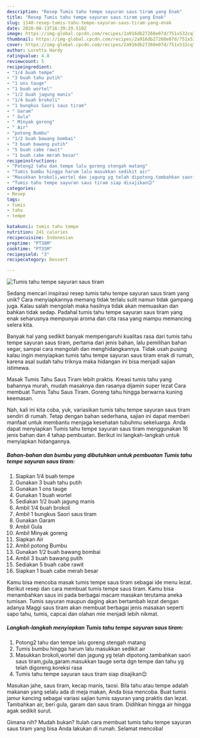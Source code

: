 ```yaml
---
description: "Resep Tumis tahu tempe sayuran saus tiram yang Enak"
title: "Resep Tumis tahu tempe sayuran saus tiram yang Enak"
slug: 1140-resep-tumis-tahu-tempe-sayuran-saus-tiram-yang-enak
date: 2020-08-13T16:39:29.510Z
image: https://img-global.cpcdn.com/recipes/2a916db27260e07d/751x532cq70/tumis-tahu-tempe-sayuran-saus-tiram-foto-resep-utama.jpg
thumbnail: https://img-global.cpcdn.com/recipes/2a916db27260e07d/751x532cq70/tumis-tahu-tempe-sayuran-saus-tiram-foto-resep-utama.jpg
cover: https://img-global.cpcdn.com/recipes/2a916db27260e07d/751x532cq70/tumis-tahu-tempe-sayuran-saus-tiram-foto-resep-utama.jpg
author: Loretta Hardy
ratingvalue: 4.8
reviewcount: 5
recipeingredient:
- "1/4 buah tempe"
- "3 buah tahu putih"
- "1 ons tauge"
- "1 buah wortel"
- "1/2 buah jagung manis"
- "1/4 buah brokoli"
- "1 bungkus Saori saus tiram"
- " Garam"
- " Gula"
- " Minyak goreng"
- " Air"
- "potong Bumbu"
- "1/2 buah bawang bombai"
- "3 buah bawang putih"
- "5 buah cabe rawit"
- "1 buah cabe merah besar"
recipeinstructions:
- "Potong2 tahu dan tempe lalu goreng stengah matang"
- "Tumis bumbu hingga harum lalu masukkan sedikit air"
- "Masukkan brokoli,wortel dan jagung yg telah dipotong.tambahkan saori saus tiram,gula,garam.masukkan tauge serta dgn tempe dan tahu yg telah digoreng.koreksi rasa"
- "Tumis tahu tempe sayuran saus tiram siap disajikan😉"
categories:
- Resep
tags:
- tumis
- tahu
- tempe

katakunci: tumis tahu tempe 
nutrition: 241 calories
recipecuisine: Indonesian
preptime: "PT38M"
cooktime: "PT35M"
recipeyield: "3"
recipecategory: Dessert

---
```



![Tumis tahu tempe sayuran saus tiram](https://img-global.cpcdn.com/recipes/2a916db27260e07d/751x532cq70/tumis-tahu-tempe-sayuran-saus-tiram-foto-resep-utama.jpg)

Sedang mencari inspirasi resep tumis tahu tempe sayuran saus tiram yang unik? Cara menyiapkannya memang tidak terlalu sulit namun tidak gampang juga. Kalau salah mengolah maka hasilnya tidak akan memuaskan dan bahkan tidak sedap. Padahal tumis tahu tempe sayuran saus tiram yang enak seharusnya mempunyai aroma dan cita rasa yang mampu memancing selera kita.

Banyak hal yang sedikit banyak mempengaruhi kualitas rasa dari tumis tahu tempe sayuran saus tiram, pertama dari jenis bahan, lalu pemilihan bahan segar, sampai cara mengolah dan menghidangkannya. Tidak usah pusing kalau ingin menyiapkan tumis tahu tempe sayuran saus tiram enak di rumah, karena asal sudah tahu triknya maka hidangan ini bisa menjadi sajian istimewa.

Masak Tumis Tahu Saus Tiram lebih praktis. Kreasi tumis tahu yang bahannya murah, mudah masaknya dan rasanya dijamin super lezat Cara membuat Tumis Tahu Saus Tiram. Goreng tahu hingga berwarna kuning keemasan.


Nah, kali ini kita coba, yuk, variasikan tumis tahu tempe sayuran saus tiram sendiri di rumah. Tetap dengan bahan sederhana, sajian ini dapat memberi manfaat untuk membantu menjaga kesehatan tubuhmu sekeluarga. Anda dapat menyiapkan Tumis tahu tempe sayuran saus tiram menggunakan 16 jenis bahan dan 4 tahap pembuatan. Berikut ini langkah-langkah untuk menyiapkan hidangannya.

<!--inarticleads1-->

##### Bahan-bahan dan bumbu yang dibutuhkan untuk pembuatan Tumis tahu tempe sayuran saus tiram:

1. Siapkan 1/4 buah tempe
1. Gunakan 3 buah tahu putih
1. Gunakan 1 ons tauge
1. Gunakan 1 buah wortel
1. Sediakan 1/2 buah jagung manis
1. Ambil 1/4 buah brokoli
1. Ambil 1 bungkus Saori saus tiram
1. Gunakan  Garam
1. Ambil  Gula
1. Ambil  Minyak goreng
1. Siapkan  Air
1. Ambil potong Bumbu
1. Gunakan 1/2 buah bawang bombai
1. Ambil 3 buah bawang putih
1. Sediakan 5 buah cabe rawit
1. Siapkan 1 buah cabe merah besar


Kamu bisa mencoba masak tumis tempe saus tiram sebagai ide menu lezat. Berikut resep dan cara membuat tumis tempe saus tiram. Kamu bisa menambahkan saus ini pada berbagai macam masakan terutama aneka tumisan. Tumis sayuran maupun daging akan bertambah lezat dengan adanya Maggi saus tiram akan membuat berbagai jenis masakan seperti sapo tahu, tumis, capcai dan olahan mie menjadi lebih nikmat. 

<!--inarticleads2-->

##### Langkah-langkah menyiapkan Tumis tahu tempe sayuran saus tiram:

1. Potong2 tahu dan tempe lalu goreng stengah matang
1. Tumis bumbu hingga harum lalu masukkan sedikit air
1. Masukkan brokoli,wortel dan jagung yg telah dipotong.tambahkan saori saus tiram,gula,garam.masukkan tauge serta dgn tempe dan tahu yg telah digoreng.koreksi rasa
1. Tumis tahu tempe sayuran saus tiram siap disajikan😉


Masukan jahe, saus tiram, kecap manis, taosi. Bila tahu atau tempe adalah makanan yang selalu ada di meja makan, Anda bisa mencoba. Buat tumis jamur kancing sebagai variasi sajian tumis sayuran yang praktis dan lezat. Tambahkan air, beri gula, garam dan saus tiram. Didihkan hingga air hingga agak sedikit surut. 

Gimana nih? Mudah bukan? Itulah cara membuat tumis tahu tempe sayuran saus tiram yang bisa Anda lakukan di rumah. Selamat mencoba!
